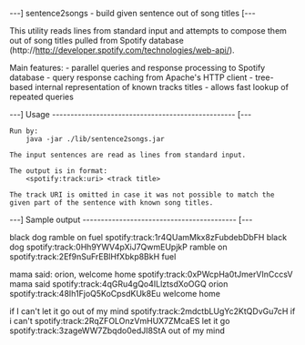 
---] sentence2songs - build given sentence out of song titles [--- 

This utility reads lines from standard input and attempts 
to compose them out of song titles pulled from Spotify database
(http://http://developer.spotify.com/technologies/web-api/).
 
Main features:
	- parallel queries and response processing to Spotify database
 	- query response caching from Apache's HTTP client
	- tree-based internal representation of known tracks titles
		- allows fast lookup of repeated queries
		
---] Usage -------------------------------------------------- [---

	Run by:
		java -jar ./lib/sentence2songs.jar
		
	The input sentences are read as lines from standard input.
	
	The output is in format: 
		<spotify:track:uri> <track title>
		
	The track URI is omitted in case it was not possible to match the
	given part of the sentence with known song titles.
	
---] Sample output ------------------------------------------ [---

black dog ramble on fuel
	  spotify:track:1r4QUamMkx8zFubdebDbFH black dog
	  spotify:track:0Hh9YWV4pXiJ7QwmEUpjkP ramble on
	  spotify:track:2Ef9nSuFrEBlHfXbkp8BkH fuel

mama said: orion, welcome home
	  spotify:track:0xPWcpHa0tJmerVInCccsV mama said
	  spotify:track:4qGRu4gQo4ILlztsdXoOGQ orion
	  spotify:track:48Ih1FjoQ5KoCpsdKUk8Eu welcome home 

if I can't let it go out of my mind
	  spotify:track:2mdctbLUgYc2KtQDvGu7cH if i can't
	  spotify:track:2RqZFOLOnzVmHUX7ZMcaES let it go
	  spotify:track:3zageWW7Zbqdo0edJI8StA out of my mind

	  